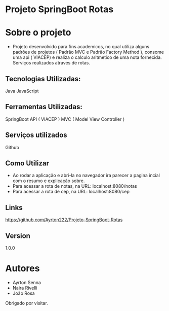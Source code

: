 # Projeto SpringBoot Rotas
# Sobre o projeto
 * Projeto desenvolvido para fins academicos, no qual utiliza alguns padrões de projetos ( Padrão MVC e Padrão Factory Method ), consome uma api ( VIACEP) e realiza o calculo aritmetico de uma nota fornecida. Serviços realizados atraves de rotas.

## Tecnologias Utilizadas:

Java
JavaScript

## Ferramentas Utilizadas:

 SpringBoot
 API ( VIACEP )
 MVC ( Model View Controller )
 
 ## Serviços utilizados 
  Github
  
 ## Como Utilizar
 
 * Ao rodar a aplicação e abri-la no navegador ira parecer a pagina incial com o resumo e explicação sobre.
 * Para acessar a rota de notas, na URL: localhost:8080/notas
 * Para acessar a rota de cep, na URL: localhost:8080/cep

## Links

https://github.com/Ayrton222/Projeto-SpringBoot-Rotas

## Version
 1.0.0
 
 # Autores
 
 * Ayrton Senna
 * Naira Rivelli
 * João Rosa

Obrigado por visitar.

